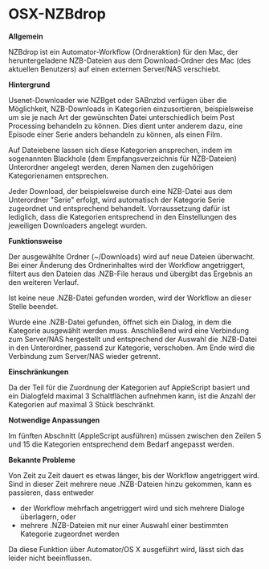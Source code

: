 # OSX-NZBdrop
**Allgemein**

NZBdrop ist ein Automator-Workflow (Ordneraktion) für den Mac, der heruntergeladene NZB-Dateien aus dem Download-Ordner des Mac 
(des aktuellen Benutzers) auf einen externen Server/NAS verschiebt.

**Hintergrund**

Usenet-Downloader wie NZBget oder SABnzbd verfügen über die Möglichkeit, NZB-Downloads in Kategorien einzusortieren, 
beispielsweise um sie je nach Art der gewünschten Datei unterschiedlich beim Post Processing behandeln zu können. Dies dient 
unter anderem dazu, eine Episode einer Serie anders behandeln zu können, als einen Film.

Auf Dateiebene lassen sich diese Kategorien ansprechen, indem im sogenannten Blackhole (dem Empfangsverzeichnis für NZB-Dateien) 
Unterordner angelegt werden, deren Namen den zugehörigen Kategorienamen entsprechen.

Jeder Download, der beispielsweise durch eine NZB-Datei aus dem Unterordner "Serie" erfolgt, wird automatisch der Kategorie 
Serie zugeordnet und entsprechend behandelt. Vorraussetzung dafür ist lediglich, dass die Kategorien entsprechend in den 
Einstellungen des jeweiligen Downloaders angelegt wurden.

**Funktionsweise**

Der ausgewählte Ordner (~/Downloads) wird auf neue Dateien überwacht. Bei einer Änderung des Ordnerinhaltes wird der Workflow
angetriggert, filtert aus den Dateien das .NZB-File heraus und übergibt das Ergebnis an den weiteren Verlauf.

Ist keine neue .NZB-Datei gefunden worden, wird der Workflow an dieser Stelle beendet.

Wurde eine .NZB-Datei gefunden, öffnet sich ein Dialog, in dem die Kategorie ausgewählt werden muss. Anschließend wird eine
Verbindung zum Server/NAS hergestellt und entsprechend der Auswahl die .NZB-Datei in den Unterordner, passend zur Kategorie, 
verschoben. Am Ende wird die Verbindung zum Server/NAS wieder getrennt.

**Einschränkungen**

Da der Teil für die Zuordnung der Kategorien auf AppleScript basiert und ein Dialogfeld maximal 3 Schaltflächen aufnehmen kann,
ist die Anzahl der Kategorien auf maximal 3 Stück beschränkt.

**Notwendige Anpassungen**

Im fünften Abschnitt (AppleScript ausführen) müssen zwischen den Zeilen 5 und 15 die Kategorien entsprechend dem Bedarf
angepasst werden.

**Bekannte Probleme**

Von Zeit zu Zeit dauert es etwas länger, bis der Workflow angetriggert wird. Sind in dieser Zeit mehrere neue .NZB-Dateien hinzu
gekommen, kann es passieren, dass entweder
- der Workflow mehrfach angetriggert wird und sich mehrere Dialoge überlagern, oder
- mehrere .NZB-Dateien mit nur einer Auswahl einer bestimmten Kategorie zugeordnet werden

Da diese Funktion über Automator/OS X ausgeführt wird, lässt sich das leider nicht beeinflussen.
